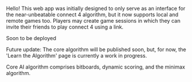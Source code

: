 Hello! This web app was initially designed to only serve as an interface for the near-unbeatable connect 4 algorithm, but it now supports local and remote games too. Players may create game sessions in which they can invite their friends to play connect 4 using a link.

Soon to be deployed


Future update: The core algorithm will be published soon, but, for now, the 'Learn the Algorithm' page is currently a work in progress.

Core AI algorithm comprises bitboards, dynamic scoring, and the minimax algorithm.
